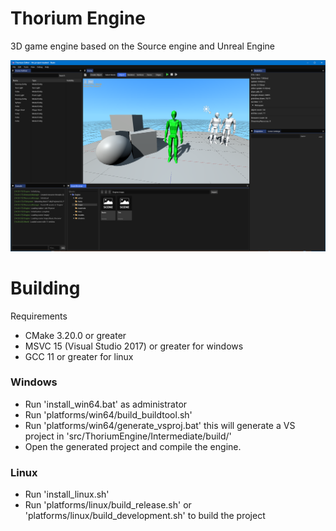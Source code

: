 # Thorium Engine
3D game engine based on the Source engine and Unreal Engine

![preview Image](preview.png)

# Building
Requirements
- CMake 3.20.0 or greater
- MSVC 15 (Visual Studio 2017) or greater for windows
- GCC 11 or greater for linux

### Windows
- Run 'install_win64.bat' as administrator
- Run 'platforms/win64/build_buildtool.sh'
- Run 'platforms/win64/generate_vsproj.bat' this will generate a VS project in 'src/ThoriumEngine/Intermediate/build/'
- Open the generated project and compile the engine.

### Linux
- Run 'install_linux.sh'
- Run 'platforms/linux/build_release.sh' or 'platforms/linux/build_development.sh' to build the project
